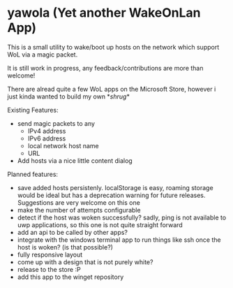 # yawola (Yet another WakeOnLan App)
This is a small utility to wake/boot up hosts on the network which support WoL via a magic packet.

It is still work in progress, any feedback/contributions are more than welcome!

There are alread quite a few WoL apps on the Microsoft Store, however i just kinda wanted to build my own \**shrug*\*

Existing Features:
 - send magic packets to any
   - IPv4 address
   - IPv6 address
   - local network host name
   - URL
 - Add hosts via a nice little content dialog

Planned features:
 - save added hosts persistenly. localStorage is easy, roaming storage would be ideal but has a deprecation warning for future releases. Suggestions are very welcome on this one
 - make the number of attempts configurable
 - detect if the host was woken successfully? sadly, ping is not available to uwp applications, so this one is not quite straight forward
 - add an api to be called by other apps?
 - integrate with the windows terminal app to run things like ssh once the host is woken? (is that possible?)
 - fully responsive layout
 - come up with a design that is not purely white?
 - release to the store :P
 - add this app to the winget repository
